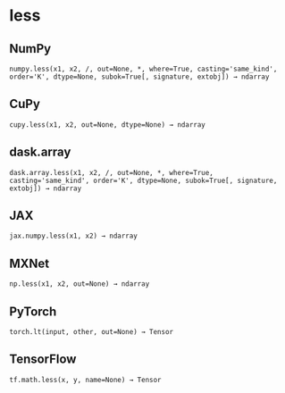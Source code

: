 # less

## NumPy

```
numpy.less(x1, x2, /, out=None, *, where=True, casting='same_kind', order='K', dtype=None, subok=True[, signature, extobj]) → ndarray
```

## CuPy

```
cupy.less(x1, x2, out=None, dtype=None) → ndarray
```

## dask.array

```
dask.array.less(x1, x2, /, out=None, *, where=True, casting='same_kind', order='K', dtype=None, subok=True[, signature, extobj]) → ndarray
```

## JAX

```
jax.numpy.less(x1, x2) → ndarray
```

## MXNet

```
np.less(x1, x2, out=None) → ndarray
```

## PyTorch

```
torch.lt(input, other, out=None) → Tensor
```

## TensorFlow

```
tf.math.less(x, y, name=None) → Tensor
```
